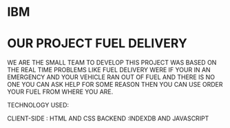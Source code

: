 # IBM

# OUR PROJECT FUEL DELIVERY

WE ARE THE SMALL TEAM TO DEVELOP THIS PROJECT WAS BASED ON THE REAL TIME PROBLEMS LIKE FUEL DELIVERY WERE IF YOUR IN AN EMERGENCY AND YOUR VEHICLE RAN OUT OF FUEL AND THERE IS NO ONE YOU CAN ASK HELP FOR SOME REASON THEN YOU CAN USE ORDER YOUR FUEL FROM WHERE YOU ARE.


TECHNOLOGY USED: 

CLIENT-SIDE : HTML AND CSS
BACKEND :INDEXDB AND JAVASCRIPT
